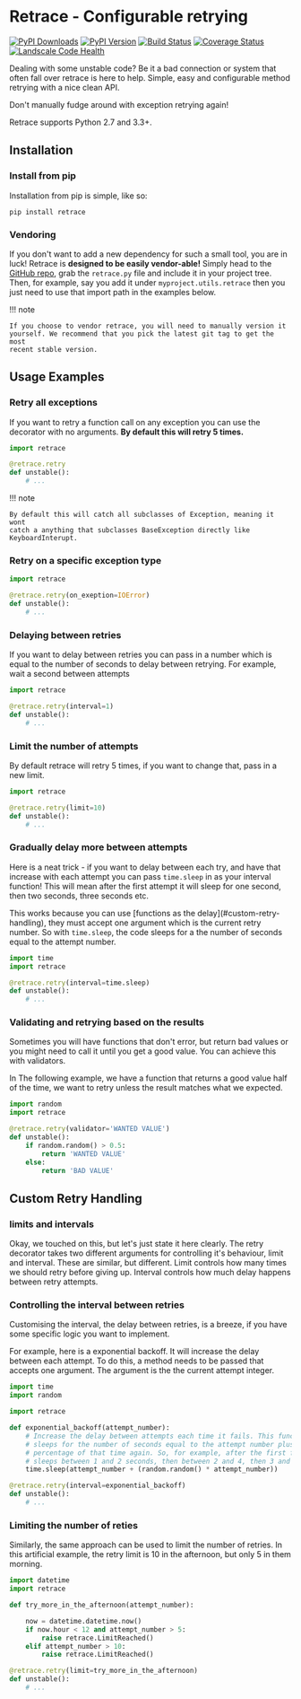# Retrace - Configurable retrying

[![PyPI Downloads][pypi-dl-image]][pypi-dl-link]
[![PyPI Version][pypi-v-image]][pypi-v-link]
[![Build Status][travis-image]][travis-link]
[![Coverage Status][codecov-image]][codecov-link]
[![Landscale Code Health][landscape-image]][landscape-link]

[codecov-image]: http://codecov.io/github/d0ugal/retrace/coverage.svg?branch=master
[codecov-link]: http://codecov.io/github/d0ugal/retrace?branch=master
[landscape-image]: https://landscape.io/github/d0ugal/retrace/master/landscape.svg?style=flat-square
[landscape-link]: https://landscape.io/github/d0ugal/retrace/master
[pypi-dl-image]: https://img.shields.io/pypi/dm/retrace.png
[pypi-dl-link]: https://pypi.python.org/pypi/retrace
[pypi-v-image]: https://img.shields.io/pypi/v/retrace.png
[pypi-v-link]: https://pypi.python.org/pypi/retrace
[travis-image]: https://img.shields.io/travis/d0ugal/retrace/master.png
[travis-link]: https://travis-ci.org/d0ugal/retrace

Dealing with some unstable code? Be it a bad connection or system that often
fall over retrace is here to help. Simple, easy and configurable method
retrying with a nice clean API.

Don't manually fudge around with exception retrying again!

Retrace supports Python 2.7 and 3.3+.

## Installation

### Install from pip

Installation from pip is simple, like so:

    pip install retrace

### Vendoring

If you don't want to add a new dependency for such a small tool, you are in
luck! Retrace is **designed to be easily vendor-able!** Simply head to the
[GitHub repo](https://github.com/d0ugal/retrace), grab the `retrace.py` file
and include it in your project tree. Then, for example, say you add it under
`myproject.utils.retrace` then you just need to use that import path in the
examples below.


!!! note

    If you choose to vendor retrace, you will need to manually version it
    yourself. We recommend that you pick the latest git tag to get the most
    recent stable version.


## Usage Examples

### Retry all exceptions


If you want to retry a function call on any exception you can use the decorator
with no arguments. **By default this will retry 5 times.**


```python
import retrace

@retrace.retry
def unstable():
    # ...
```

!!! note

    By default this will catch all subclasses of Exception, meaning it wont
    catch a anything that subclasses BaseException directly like
    KeyboardInterupt.


### Retry on a specific exception type

```python
import retrace

@retrace.retry(on_exeption=IOError)
def unstable():
    # ...
```


### Delaying between retries

If you want to delay between retries you can pass in a number which is equal
to the number of seconds to delay between retrying. For example, wait a second
between attempts

```python
import retrace

@retrace.retry(interval=1)
def unstable():
    # ...
```


### Limit the number of attempts

By default retrace will retry 5 times, if you want to change that, pass in a
new limit.

```python
import retrace

@retrace.retry(limit=10)
def unstable():
    # ...
```


### Gradually delay more between attempts

Here is a neat trick - if you want to delay between each try, and have that
increase with each attempt you can pass `time.sleep` in as your interval
function! This will mean after the first attempt it will sleep for one second,
then two seconds, three seconds etc.

This works because you can use [functions as the delay](#custom-retry-
handling), they must accept one argument which is the current retry number. So
with `time.sleep`, the code sleeps for a the number of seconds equal to the
attempt number.


```python
import time
import retrace

@retrace.retry(interval=time.sleep)
def unstable():
    # ...
```

### Validating and retrying based on the results

Sometimes you will have functions that don't error, but return bad values or
you might need to call it until you get a good value. You can achieve this
with validators.

In The following example, we have a function that returns a good value half
of the time, we want to retry unless the result matches what we expected.

```python
import random
import retrace

@retrace.retry(validator='WANTED VALUE')
def unstable():
    if random.random() > 0.5:
        return 'WANTED VALUE'
    else:
        return 'BAD VALUE'
```


## Custom Retry Handling

### limits and intervals

Okay, we touched on this, but let's just state it here clearly. The retry
decorator takes two different arguments for controlling it's behaviour, limit
and interval. These are similar, but different. Limit controls how many times
we should retry before giving up. Interval controls how much delay happens
between retry attempts.

### Controlling the interval between retries

Customising the interval, the delay between retries, is a breeze, if you have
some specific logic you want to implement.

For example, here is a exponential backoff. It will increase the delay between
each attempt. To do this, a method needs to be passed that accepts one
argument. The argument is the the current attempt integer.

```python
import time
import random

import retrace

def exponential_backoff(attempt_number):
    # Increase the delay between attempts each time it fails. This function
    # sleeps for the number of seconds equal to the attempt number plus a random
    # percentage of that time again. So, for example, after the first failure it
    # sleeps between 1 and 2 seconds, then between 2 and 4, then 3 and 6 etc.
    time.sleep(attempt_number + (random.random() * attempt_number))

@retrace.retry(interval=exponential_backoff)
def unstable():
    # ...
```

### Limiting the number of reties

Similarly, the same approach can be used to limit the number of retries. In
this artificial example, the retry limit is 10 in the afternoon, but only 5
in them morning.

```python
import datetime
import retrace

def try_more_in_the_afternoon(attempt_number):

    now = datetime.datetime.now()
    if now.hour < 12 and attempt_number > 5:
        raise retrace.LimitReached()
    elif attempt_number > 10:
        raise retrace.LimitReached()

@retrace.retry(limit=try_more_in_the_afternoon)
def unstable():
    # ...
```
